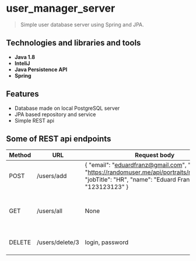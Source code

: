 # user_manager_server

> Simple user database server using Spring and JPA.

## Technologies and libraries and tools
* **Java 1.8**
* **InteliJ**
* **Java Persistence API**
* **Spring**

## Features
* Database made on local PostgreSQL server
* JPA based repository and service
* Simple REST api

## Some of REST api endpoints

| Method  |       URL                    |  Request body                          | Response body | Comment
| ------------- | ------------- | ------------- | ------------- | ------------- | 
| POST    |      /users/add  |{ "email": "eduardfranz@gmail.com", "imageUrl": "https://randomuser.me/api/portraits/men/35.jpg", "jobTitle": "HR", "name": "Eduard Franz", "phone": "123123123" } | None          | Add new user
| GET    |      /users/all  |None | [ { "id": 1, "name": "Leo Gill", "email": "leogill@gmail.com", "jobTitle": "JS developer", "phone": "123123123", "imageUrl": "https://randomuser.me/api/portraits/men/32.jpg" },...| Get all users from database
| DELETE    |      /users/delete/3  |login, password | None          |Deletes an account|

 



